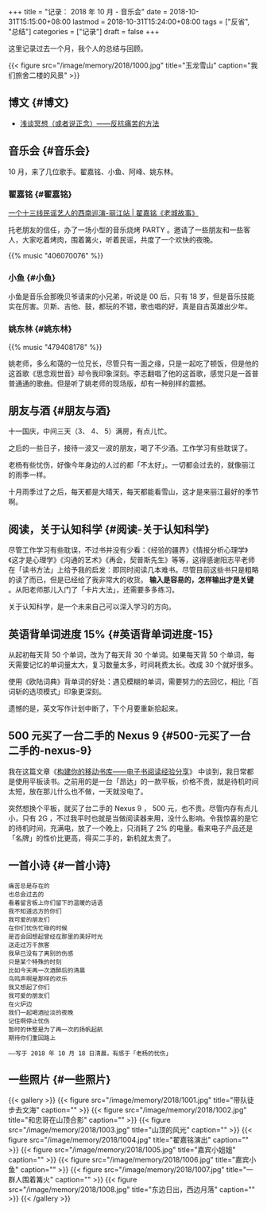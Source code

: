 +++
title = "记录： 2018 年 10 月 - 音乐会"
date = 2018-10-31T15:15:00+08:00
lastmod = 2018-10-31T15:24:00+08:00
tags = ["反省", "总结"]
categories = ["记录"]
draft = false
+++

这里记录过去一个月，我个人的总结与回顾。

{{< figure src="/image/memory/2018/1000.jpg" title="玉龙雪山" caption="我们旅舍二楼的风景" >}}


## 博文 {#博文}

-   [浅谈冥想（或者说正念）——反抗痛苦的方法](http://www.xianmin.org/post/talk-about-mindfulness/)


## 音乐会 {#音乐会}

10 月，来了几位歌手。翟嘉铭、小鱼、阿峰、姚东林。


### 翟嘉铭 {#翟嘉铭}

[一个十三线民谣艺人的西南巡演-丽江站 | 翟嘉铭《老城故事》](https://mp.weixin.qq.com/s/6B3MjViWNuzOfCwoX5VrQg)

托老朋友的信任，办了一场小型的音乐烧烤 PARTY 。邀请了一些朋友和一些客人，大家吃着烤肉，围着篝火，听着民谣，共度了一个欢快的夜晚。

{{% music "406070076" %}}


### 小鱼 {#小鱼}

小鱼是音乐会那晚贝爷请来的小兄弟，听说是 00 后，只有 18 岁，但是音乐技能实在厉害。贝斯、吉他、鼓，都玩的不错，歌也唱的好，真是自古英雄出少年。


### 姚东林 {#姚东林}

{{% music "479408178" %}}

姚老师，多么和蔼的一位兄长，尽管只有一面之缘，只是一起吃了顿饭，但是他的这首歌《思念观世音》却令我印象深刻。李志翻唱了他的这首歌，感觉只是一首普普通通的歌曲。但是听了姚老师的现场版，却有一种别样的震撼。


## 朋友与酒 {#朋友与酒}

十一国庆，中间三天（3、 4、 5）满房，有点儿忙。

之后的一些日子，接待一波又一波的朋友，喝了不少酒。工作学习有些耽误了。

老杨有些忧伤，好像今年身边的人过的都「不太好」。一切都会过去的，就像丽江的雨季一样。

十月雨季过了之后，每天都是大晴天，每天都能看雪山，这才是来丽江最好的季节啊。


## 阅读，关于认知科学 {#阅读-关于认知科学}

尽管工作学习有些耽误，不过书并没有少看：《经验的疆界》《情报分析心理学》《这才是心理学》《沟通的艺术》《再会，契普斯先生》等等，这得感谢阳志平老师在「读书方法」上给予我的启发：即同时阅读几本难书。尽管目前这些书只是粗略的读了而已，但是已经给了我非常大的收货。 **输入是容易的，怎样输出才是关键** 。从阳老师那儿入门了「卡片大法」，还需要多多练习。

关于认知科学，是一个未来自己可以深入学习的方向。


## 英语背单词进度 15% {#英语背单词进度-15}

从起初每天背 50 个单词，改为了每天背 30 个单词。如果每天背 50 个单词，每天需要记忆的单词量太大，复习数量太多，时间耗费太长。改成 30 个就好很多。

使用《欧陆词典》背单词的好处：遇见模糊的单词，需要努力的去回忆，相比「百词斩的选项模式」印象更深刻。

遗憾的是，英文写作计划中断了，下个月要重新拾起来。


## 500 元买了一台二手的 Nexus 9 {#500-元买了一台二手的-nexus-9}

我在这篇文章《[构建你的移动书库——电子书阅读经验分享](http://www.xianmin.org/post/06-ebook/)》 中谈到，我日常都是使用平板读书。之前用的是一台「昂达」的一款平板，价格不贵，就是待机时间太短，放在那儿什么也不做，一天就没电了。

突然想换个平板，就买了台二手的 Nexus 9 ， 500 元，也不贵。尽管内存有点儿小，只有 2G ，不过我平时也就是当做阅读器来用，没什么影响。令我惊喜的是它的待机时间，充满电，放了一个晚上，只消耗了 2% 的电量。看来电子产品还是「名牌」的性价比更高，得买二手的，新机就太贵了。


## 一首小诗 {#一首小诗}

```text
痛苦总是存在的
也总会过去的
看着留言板上你们留下的温暖的话语
我不知道远方的你们
我可爱的朋友们
在你们忧伤忙碌的时候
是否会回想起曾经在那里的美好时光
送走过万千旅客
我早已没有了离别的伤感
只是某个特殊的时刻
比如今天再一次酒醉后的清晨
鸟鸣声啊是那样的欢乐
我又想起了你们
我可爱的朋友们
在火炉边
我们一起喝酒扯淡的夜晚
记住啊停止忧伤
暂时的休整是为了再一次的扬帆起航
期待你们重回路上

——写于 2018 年 10 月 18 日清晨，有感于「老杨的忧伤」
```


## 一些照片 {#一些照片}

{{< gallery >}}
  {{< figure src="/image/memory/2018/1001.jpg" title="带队徒步去文海" caption="" >}}
  {{< figure src="/image/memory/2018/1002.jpg" title="和忠哥在山顶合影" caption="" >}}
  {{< figure src="/image/memory/2018/1003.jpg" title="山顶的风光" caption="" >}}
  {{< figure src="/image/memory/2018/1004.jpg" title="翟嘉铭演出" caption="" >}}
  {{< figure src="/image/memory/2018/1005.jpg" title="嘉宾小姐姐" caption="" >}}
  {{< figure src="/image/memory/2018/1006.jpg" title="嘉宾小鱼" caption="" >}}
  {{< figure src="/image/memory/2018/1007.jpg" title="一群人围着篝火" caption="" >}}
  {{< figure src="/image/memory/2018/1008.jpg" title="东边日出，西边月落" caption="" >}}
{{< /gallery >}}
